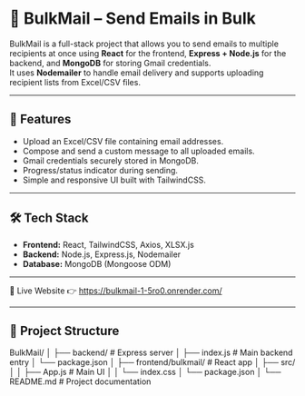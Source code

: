 # 📧 BulkMail – Send Emails in Bulk
BulkMail is a full-stack project that allows you to send emails to multiple recipients at once using **React** for the frontend, **Express + Node.js** for the backend, and **MongoDB** for storing Gmail credentials.  
It uses **Nodemailer** to handle email delivery and supports uploading recipient lists from Excel/CSV files.

---

## 🚀 Features
- Upload an Excel/CSV file containing email addresses.
- Compose and send a custom message to all uploaded emails.
- Gmail credentials securely stored in MongoDB.
- Progress/status indicator during sending.
- Simple and responsive UI built with TailwindCSS.

---

## 🛠 Tech Stack
- **Frontend:** React, TailwindCSS, Axios, XLSX.js
- **Backend:** Node.js, Express.js, Nodemailer
- **Database:** MongoDB (Mongoose ODM)

---

🔗 Live Website
👉 https://bulkmail-1-5ro0.onrender.com/

---

## 📂 Project Structure
BulkMail/
│
├── backend/ # Express server
│ ├── index.js # Main backend entry
│ └── package.json
│
├── frontend/bulkmail/ # React app 
│ ├── src/
│ │ ├── App.js # Main UI
│ │ └── index.css
│ └── package.json
│
└── README.md # Project documentation
